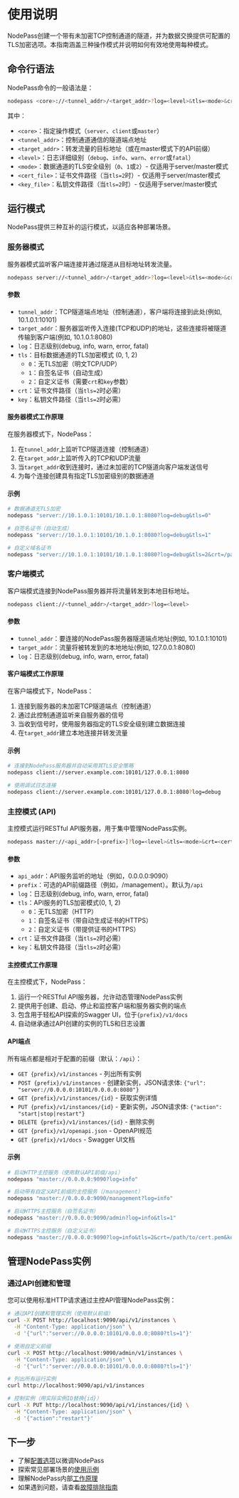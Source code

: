 # 使用说明

NodePass创建一个带有未加密TCP控制通道的隧道，并为数据交换提供可配置的TLS加密选项。本指南涵盖三种操作模式并说明如何有效地使用每种模式。

## 命令行语法

NodePass命令的一般语法是：

```bash
nodepass <core>://<tunnel_addr>/<target_addr>?log=<level>&tls=<mode>&crt=<cert_file>&key=<key_file>
```

其中：
- `<core>`：指定操作模式（`server`、`client`或`master`）
- `<tunnel_addr>`：控制通道通信的隧道端点地址
- `<target_addr>`：转发流量的目标地址（或在master模式下的API前缀）
- `<level>`：日志详细级别（`debug`、`info`、`warn`、`error`或`fatal`）
- `<mode>`：数据通道的TLS安全级别（`0`、`1`或`2`）- 仅适用于server/master模式
- `<cert_file>`：证书文件路径（当`tls=2`时）- 仅适用于server/master模式
- `<key_file>`：私钥文件路径（当`tls=2`时）- 仅适用于server/master模式

## 运行模式

NodePass提供三种互补的运行模式，以适应各种部署场景。

### 服务器模式

服务器模式监听客户端连接并通过隧道从目标地址转发流量。

```bash
nodepass server://<tunnel_addr>/<target_addr>?log=<level>&tls=<mode>&crt=<cert_file>&key=<key_file>
```

#### 参数

- `tunnel_addr`：TCP隧道端点地址（控制通道），客户端将连接到此处(例如, 10.1.0.1:10101)
- `target_addr`：服务器监听传入连接(TCP和UDP)的地址，这些连接将被隧道传输到客户端(例如, 10.1.0.1:8080)
- `log`：日志级别(debug, info, warn, error, fatal)
- `tls`：目标数据通道的TLS加密模式 (0, 1, 2)
  - `0`：无TLS加密（明文TCP/UDP）
  - `1`：自签名证书（自动生成）
  - `2`：自定义证书（需要`crt`和`key`参数）
- `crt`：证书文件路径（当`tls=2`时必需）
- `key`：私钥文件路径（当`tls=2`时必需）

#### 服务器模式工作原理

在服务器模式下，NodePass：
1. 在`tunnel_addr`上监听TCP隧道连接（控制通道）
2. 在`target_addr`上监听传入的TCP和UDP流量
3. 当`target_addr`收到连接时，通过未加密的TCP隧道向客户端发送信号
4. 为每个连接创建具有指定TLS加密级别的数据通道

#### 示例

```bash
# 数据通道无TLS加密
nodepass "server://10.1.0.1:10101/10.1.0.1:8080?log=debug&tls=0"

# 自签名证书（自动生成）
nodepass "server://10.1.0.1:10101/10.1.0.1:8080?log=debug&tls=1"

# 自定义域名证书
nodepass "server://10.1.0.1:10101/10.1.0.1:8080?log=debug&tls=2&crt=/path/to/cert.pem&key=/path/to/key.pem"
```

### 客户端模式

客户端模式连接到NodePass服务器并将流量转发到本地目标地址。

```bash
nodepass client://<tunnel_addr>/<target_addr>?log=<level>
```

#### 参数

- `tunnel_addr`：要连接的NodePass服务器隧道端点地址(例如, 10.1.0.1:10101)
- `target_addr`：流量将被转发到的本地地址(例如, 127.0.0.1:8080)
- `log`：日志级别(debug, info, warn, error, fatal)

#### 客户端模式工作原理

在客户端模式下，NodePass：
1. 连接到服务器的未加密TCP隧道端点（控制通道）
2. 通过此控制通道监听来自服务器的信号
3. 当收到信号时，使用服务器指定的TLS安全级别建立数据连接
4. 在`target_addr`建立本地连接并转发流量

#### 示例

```bash
# 连接到NodePass服务器并自动采用其TLS安全策略
nodepass client://server.example.com:10101/127.0.0.1:8080

# 使用调试日志连接
nodepass client://server.example.com:10101/127.0.0.1:8080?log=debug
```

### 主控模式 (API)

主控模式运行RESTful API服务器，用于集中管理NodePass实例。

```bash
nodepass master://<api_addr>[<prefix>]?log=<level>&tls=<mode>&crt=<cert_file>&key=<key_file>
```

#### 参数

- `api_addr`：API服务监听的地址（例如，0.0.0.0:9090）
- `prefix`：可选的API前缀路径（例如，/management）。默认为`/api`
- `log`：日志级别(debug, info, warn, error, fatal)
- `tls`：API服务的TLS加密模式(0, 1, 2)
  - `0`：无TLS加密（HTTP）
  - `1`：自签名证书（带自动生成证书的HTTPS）
  - `2`：自定义证书（带提供证书的HTTPS）
- `crt`：证书文件路径（当`tls=2`时必需）
- `key`：私钥文件路径（当`tls=2`时必需）

#### 主控模式工作原理

在主控模式下，NodePass：
1. 运行一个RESTful API服务器，允许动态管理NodePass实例
2. 提供用于创建、启动、停止和监控客户端和服务器实例的端点
3. 包含用于轻松API探索的Swagger UI，位于`{prefix}/v1/docs`
4. 自动继承通过API创建的实例的TLS和日志设置

#### API端点

所有端点都是相对于配置的前缀（默认：`/api`）：

- `GET {prefix}/v1/instances` - 列出所有实例
- `POST {prefix}/v1/instances` - 创建新实例，JSON请求体: `{"url": "server://0.0.0.0:10101/0.0.0.0:8080"}`
- `GET {prefix}/v1/instances/{id}` - 获取实例详情
- `PUT {prefix}/v1/instances/{id}` - 更新实例，JSON请求体: `{"action": "start|stop|restart"}`
- `DELETE {prefix}/v1/instances/{id}` - 删除实例
- `GET {prefix}/v1/openapi.json` - OpenAPI规范
- `GET {prefix}/v1/docs` - Swagger UI文档

#### 示例

```bash
# 启动HTTP主控服务（使用默认API前缀/api）
nodepass "master://0.0.0.0:9090?log=info"

# 启动带有自定义API前缀的主控服务（/management）
nodepass "master://0.0.0.0:9090/management?log=info"

# 启动HTTPS主控服务（自签名证书）
nodepass "master://0.0.0.0:9090/admin?log=info&tls=1"

# 启动HTTPS主控服务（自定义证书）
nodepass "master://0.0.0.0:9090?log=info&tls=2&crt=/path/to/cert.pem&key=/path/to/key.pem"
```

## 管理NodePass实例

### 通过API创建和管理

您可以使用标准HTTP请求通过主控API管理NodePass实例：

```bash
# 通过API创建和管理实例（使用默认前缀）
curl -X POST http://localhost:9090/api/v1/instances \
  -H "Content-Type: application/json" \
  -d '{"url":"server://0.0.0.0:10101/0.0.0.0:8080?tls=1"}'

# 使用自定义前缀
curl -X POST http://localhost:9090/admin/v1/instances \
  -H "Content-Type: application/json" \
  -d '{"url":"server://0.0.0.0:10101/0.0.0.0:8080?tls=1"}'

# 列出所有运行实例
curl http://localhost:9090/api/v1/instances

# 控制实例（用实际实例ID替换{id}）
curl -X PUT http://localhost:9090/api/v1/instances/{id} \
  -H "Content-Type: application/json" \
  -d '{"action":"restart"}'
```

## 下一步

- 了解[配置选项](/docs/zh/configuration.md)以微调NodePass
- 探索常见部署场景的[使用示例](/docs/zh/examples.md)
- 理解NodePass内部[工作原理](/docs/zh/how-it-works.md)
- 如果遇到问题，请查看[故障排除指南](/docs/zh/troubleshooting.md)